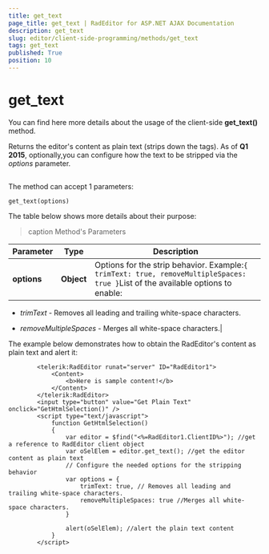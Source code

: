 ```yaml
---
title: get_text
page_title: get_text | RadEditor for ASP.NET AJAX Documentation
description: get_text
slug: editor/client-side-programming/methods/get_text
tags: get_text
published: True
position: 10
---
```


# get_text



You can find here more details about the usage of the client-side **get_text()** method.

Returns the editor's content as plain text (strips down the tags). As of **Q1 2015**, optionally,you can configure how the text to be stripped via the *options* parameter.

## 

The method can accept 1 parameters:

`get_text(options)`

The table below shows more details about their purpose:


>caption Method's Parameters

| Parameter | Type | Description |
| ------ | ------ | ------ |
| **options** | **Object** |Options for the strip behavior. Example:`{ trimText: true, removeMultipleSpaces: true }`List of the available options to enable:

*  *trimText* - Removes all leading and trailing white-space characters.

*  *removeMultipleSpaces* - Merges all white-space characters.|

The example below demonstrates how to obtain the RadEditor's content as plain text and alert it:

````ASPNET
	    <telerik:RadEditor runat="server" ID="RadEditor1">
	        <Content>        
	            <b>Here is sample content!</b>    
	        </Content>
	    </telerik:RadEditor>
	    <input type="button" value="Get Plain Text" onclick="GetHtmlSelection()" />
	    <script type="text/javascript">
	        function GetHtmlSelection()
	        {
	            var editor = $find("<%=RadEditor1.ClientID%>"); //get a reference to RadEditor client object
	        	var oSelElem = editor.get_text(); //get the editor content as plain text
				// Configure the needed options for the stripping behavior
	        	var options = {
	        		trimText: true, // Removes all leading and trailing white-space characters. 
	        		removeMultipleSpaces: true //Merges all white-space characters. 
	        	}
	
	            alert(oSelElem); //alert the plain text content
	        }
	    </script>
````


